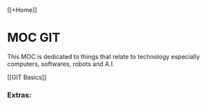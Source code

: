 [[+Home]]

# MOC GIT
This MOC is dedicated to things that relate to technology especially computers, softwares, robots and A.I.

[[GIT Basics]]




### Extras:


